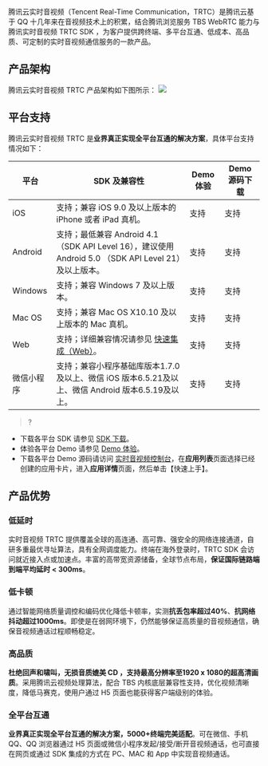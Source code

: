腾讯云实时音视频（Tencent Real-Time Communication，TRTC）是腾讯云基于 QQ 十几年来在音视频技术上的积累，结合腾讯浏览服务 TBS WebRTC 能力与腾讯实时音视频 TRTC SDK ，为客户提供跨终端、多平台互通、低成本、高品质、可定制的实时音视频通信服务的一款产品。

## 产品架构
腾讯云实时音视频 TRTC 产品架构如下图所示：
![](https://main.qcloudimg.com/raw/05f6d6555fd03db872249fab2889ab6e.png)

## 平台支持
腾讯云实时音视频 TRTC 是**业界真正实现全平台互通的解决方案**，具体平台支持情况如下：

| 平台 | SDK 及兼容性 | Demo 体验 | Demo 源码下载 |
|------|------|------|------|
| iOS | 支持；兼容 iOS 9.0 及以上版本的 iPhone 或者 iPad 真机。 | 支持 | 支持 |
| Android | 支持；最低兼容 Android 4.1（SDK API Level 16），建议使用 Android 5.0 （SDK API Level 21）及以上版本。 | 支持 | 支持 |
| Windows | 支持；兼容 Windows 7 及以上版本。 | 支持 | 支持 |
| Mac OS | 支持；兼容 Mac OS X10.10 及以上版本的 Mac 真机。 | 支持 | 支持 |
| Web | 支持；详细兼容情况请参见 [快速集成（Web）](https://cloud.tencent.com/document/product/647/16863)。| 支持 | 支持 |
| 微信小程序 | 支持；兼容小程序基础库版本1.7.0及以上、微信 iOS 版本6.5.21及以上、微信 Android 版本6.5.19及以上。 | 支持 | 支持 |

>?
- 下载各平台 SDK 请参见 [SDK 下载](https://cloud.tencent.com/document/product/647/32689)。
- 体验各平台 Demo 请参见 [Demo 体验](https://cloud.tencent.com/document/product/647/17021)。
- 下载各平台 Demo 源码请访问 [实时音视频控制台](https://console.cloud.tencent.com/rav)，在**应用列表**页面选择已经创建的应用卡片，进入**应用详情**页面，然后单击【快速上手】。

## 产品优势

### 低延时
实时音视频 TRTC 提供覆盖全球的高连通、高可靠、强安全的网络连接通道，自研多重最优寻址算法，具有全网调度能力。终端在海外登录时，TRTC SDK 会访问就近接入点或加速点。丰富的高带宽资源储备，全球节点布局，**保证国际链路端到端平均延时 < 300ms**。

### 低卡顿
通过智能网络质量调控和编码优化降低卡顿率，实测**抗丢包率超过40%**、**抗网络抖动超过1000ms**。即使是在弱网环境下，仍然能够保证高质量的音视频通信，确保音视频通话过程顺畅稳定。

### 高品质
**杜绝回声和啸叫，无损音质媲美 CD ，支持最高分辨率至1920 x 1080的超高清画质**。采用腾讯云视频处理算法，配合 TBS 内核底层兼容性支持，优化视频清晰度，降低马赛克，使用户通过 H5 页面也能获得客户端级别的体验。

### 全平台互通
**业界真正实现全平台互通的解决方案，5000+终端完美适配**。可在微信、手机 QQ、QQ 浏览器通过 H5 页面或微信小程序发起/接受/断开音视频通话，也可直接在网页或通过 SDK 集成的方式在 PC、MAC 和 App 中实现音视频通话。 
